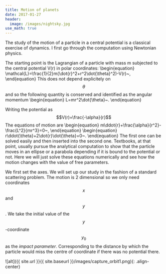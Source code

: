 ```yaml
---
title: Motion of planets
date: 2017-01-27
header:
  image: /images/nightsky.jpg
use_math: true
---
```


The study of the motion of a particle in a central potential is a classical exercise of dynamics. I first go through the computation using Newtonian physics.

The starting point is the Lagrangian of a particle with mass m subjected to the central potential V(r) in polar coordinates:
\begin{equation}
\mathcal{L}=\frac{1}{2}m(\dot{r}^2+r^2\dot{\theta}^2)-V(r)~,
\end{equation}
This does not depend explicitely on $$\theta$$ and so the following quantity is conserved and identified as the angular momentum
\begin{equation}
L=mr^2\dot{\theta}~.
\end{equation}

Writing the potential as $$V(r)=\frac{-\alpha}{r}$$ The equations of motion are
\begin{equation}
m\ddot{r}+\frac{\alpha}{r^2}-\frac{L^2}{mr^3}=0~,
\end{equation}
\begin{equation}
r\ddot{\theta}+2\dot{r}\dot{\theta}=0~.
\end{equation}
The first one can be solved easily and then inserted into the second one.
Textbooks, at that point, usually pursue the analytical computation to show that the particle moves in an ellipse or a parabola depending if it is bound to the potential or not. Here we will just solve these equations numerically and see how the motion changes with the value of free parameters.

We first set the axes. We will set up our study in the fashion of a standard scattering problem. The motion is 2 dimensional so we only need coordinates $$x$$ and $$y$$. We take the initial value of the $$y$$-coordinate $$y_0$$ as the *impact parameter*. Corresponding to the distance by which the particle would miss the centre of coordinate if there was no potential there.  

![alt]({{ site.url }}{{ site.baseurl }}/images/capture_orbit1.png){: .align-center}

